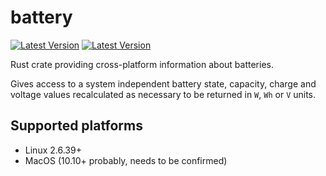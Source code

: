 # battery

[![Latest Version](https://img.shields.io/crates/v/battery.svg)](https://crates.io/crates/battery)
[![Latest Version](https://docs.rs/battery/badge.svg)](https://docs.rs/battery)

Rust crate providing cross-platform information about batteries.

Gives access to a system independent battery state, capacity, charge and voltage values
recalculated as necessary to be returned in `W`, `Wh` or `V` units.

## Supported platforms

* Linux 2.6.39+
* MacOS (10.10+ probably, needs to be confirmed)
